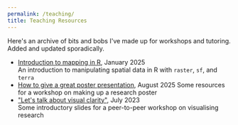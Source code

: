 ```yaml
---
permalink: /teaching/
title: Teaching Resources
---
```


Here's an archive of bits and bobs I've made up for workshops and tutoring. Added and updated sporadically.

- <a href="/teaching/mapping_intro">Introduction to mapping in R</a>, January 2025  
An introduction to manipulating spatial data in R with `raster`, `sf`, and `terra`
- <a href="/teaching/how_to_make_a_poster">How to give a great poster presentation</a>, August 2025
Some resources for a workshop on making up a research poster
- ["Let's talk about visual clarity"](https://lu-harr.github.io/_pages/teaching/visualisation_workshop.pdf), July 2023  
Some introductory slides for a peer-to-peer workshop on visualising research
